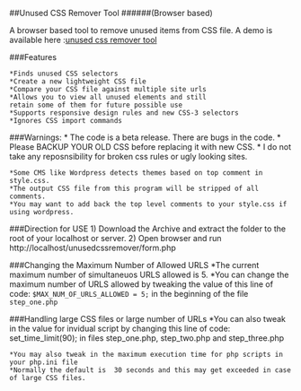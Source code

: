 ##Unused CSS Remover Tool 
######(Browser based)


A browser based tool to remove unused items from CSS file.
A demo is available here :[unused css remover tool](http://knowpapa.com/unused-css-remover/) 

###Features

    *Finds unused CSS selectors
    *Create a new lightweight CSS file 
    *Compare your CSS file against multiple site urls
    *Allows you to view all unused elements and still 
    retain some of them for future possible use
    *Supports responsive design rules and new CSS-3 selectors
    *Ignores CSS import commands

    
    
###Warnings:
    * The code is a beta release. There are bugs in the code.
    * Please BACKUP YOUR OLD CSS before replacing it with new CSS. 
    * I do not take any reposnsibility for broken css rules or ugly looking sites.
    
    *Some CMS like Wordpress detects themes based on top comment in style.css.
    *The output CSS file from this program will be stripped of all comments. 
    *You may want to add back the top level comments to your style.css if using wordpress.
    
###Direction for USE
    1) Download the Archive and extract the folder to the root of your localhost or server.
    2) Open browser and run http://localhost/unusedcssremover/form.php
    
###Changing the Maximum Number of Allowed URLS
    *The current maximum number of simultaneuos URLS allowed is 5.
    *You can change the maximum number of URLS allowed by tweaking the
     value of this line of code:
    `$MAX_NUM_OF_URLS_ALLOWED = 5;`
    in the beginning of the file `step_one.php`
    
###Handling large CSS files or large number of URLs
    *You can also tweak in the value for invidual script by changing this line of code:
    set_time_limit(90);
    in files step_one.php, step_two.php and step_three.php

    *You may also tweak in the maximum execution time for php scripts in your php.ini file
    *Normally the default is  30 seconds and this may get exceeded in case of large CSS files.
